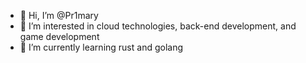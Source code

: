 - 👋 Hi, I’m @Pr1mary
- 👀 I’m interested in cloud technologies, back-end development, and game development
- 🌱 I’m currently learning rust and golang

<!---
Pr1mary/Pr1mary is a ✨ special ✨ repository because its `README.md` (this file) appears on your GitHub profile.
You can click the Preview link to take a look at your changes.
--->
